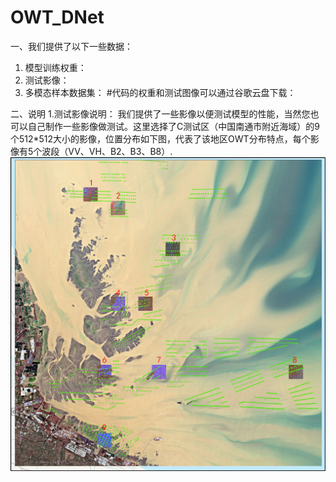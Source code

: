 # OWT_DNet

一、我们提供了以下一些数据：
  1. 模型训练权重：
  2. 测试影像：
  3. 多模态样本数据集：
#代码的权重和测试图像可以通过谷歌云盘下载：

二、说明
  1.测试影像说明：
    我们提供了一些影像以便测试模型的性能，当然您也可以自己制作一些影像做测试。这里选择了C测试区（中国南通市附近海域）的9个512*512大小的影像，位置分布如下图，代表了该地区OWT分布特点，每个影像有5个波段（VV、VH、B2、B3、B8）.
![image](https://github.com/GZ200122/OWT_DNet/blob/main/Location%20map%20of%20the%209%20test%20images%20at%20Image%20C%20(waters%20near%20Nantong%20City%2C%20China).jpg)
